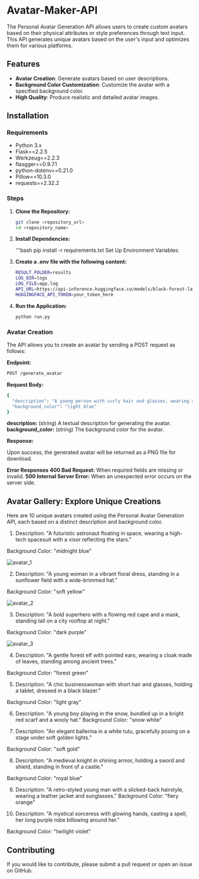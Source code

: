 # Avatar-Maker-API

The Personal Avatar Generation API allows users to create custom avatars based on their physical attributes or style preferences through text input. This API generates unique avatars based on the user's input and optimizes them for various platforms.

## Features

- **Avatar Creation**: Generate avatars based on user descriptions.
- **Background Color Customization**: Customize the avatar with a specified background color.
- **High Quality**: Produce realistic and detailed avatar images.

## Installation

### Requirements

- Python 3.x
- Flask==2.2.5
- Werkzeug==2.2.3
- flasgger==0.9.7.1
- python-dotenv==0.21.0
- Pillow==10.3.0
- requests==2.32.2

### Steps

1. **Clone the Repository:**

   ```bash
   git clone <repository_url>
   cd <repository_name>

2. **Install Dependencies:**

   '''bash
   pip install -r requirements.txt
   Set Up Environment Variables:

3. **Create a .env file with the following content:**

   ```bash
   RESULT_FOLDER=results
   LOG_DIR=logs
   LOG_FILE=app.log
   API_URL=https://api-inference.huggingface.co/models/black-forest-labs/FLUX.1-dev
   HUGGINGFACE_API_TOKEN=your_token_here

4. **Run the Application:**

   ```bash
   python run.py

### Avatar Creation
The API allows you to create an avatar by sending a POST request as follows:

**Endpoint:**
   ```bash
   POST /generate_avatar
   ```

**Request Body:**
   ```bash
   {
     "description": "A young person with curly hair and glasses, wearing a blue jacket.",
     "background_color": "light blue"
   }
   ```

**description:** (string) A textual description for generating the avatar.
**background_color:** (string) The background color for the avatar.

**Response:**

Upon success, the generated avatar will be returned as a PNG file for download.

**Error Responses**
**400 Bad Request:** When required fields are missing or invalid.
**500 Internal Server Error:** When an unexpected error occurs on the server side.

## Avatar Gallery: Explore Unique Creations

Here are 10 unique avatars created using the Personal Avatar Generation API, each based on a distinct description and background color.

1. Description: "A futuristic astronaut floating in space, wearing a high-tech spacesuit with a visor reflecting the stars."

Background Color: "midnight blue"

![avatar_1](https://github.com/user-attachments/assets/be6d73e3-270a-46a7-b846-b5f47a32d290)



2. Description: "A young woman in a vibrant floral dress, standing in a sunflower field with a wide-brimmed hat."

Background Color: "soft yellow"

![avatar_2](https://github.com/user-attachments/assets/2fed81e0-2bf7-4c48-a693-ce7f43f37755)



3. Description: "A bold superhero with a flowing red cape and a mask, standing tall on a city rooftop at night."

Background Color: "dark purple"

![avatar_3](https://github.com/user-attachments/assets/25414605-f0a5-4389-87b2-ce2ac3dc52eb)



4. Description: "A gentle forest elf with pointed ears, wearing a cloak made of leaves, standing among ancient trees."

Background Color: "forest green"


5. Description: "A chic businesswoman with short hair and glasses, holding a tablet, dressed in a black blazer."

Background Color: "light gray"


6. Description: "A young boy playing in the snow, bundled up in a bright red scarf and a wooly hat."
Background Color: "snow white"


7. Description: "An elegant ballerina in a white tutu, gracefully posing on a stage under soft golden lights."

Background Color: "soft gold"


8. Description: "A medieval knight in shining armor, holding a sword and shield, standing in front of a castle."

Background Color: "royal blue"


9. Description: "A retro-styled young man with a slicked-back hairstyle, wearing a leather jacket and sunglasses."
Background Color: "fiery orange"


10. Description: "A mystical sorceress with glowing hands, casting a spell, her long purple robe billowing around her."

Background Color: "twilight violet"

## Contributing
If you would like to contribute, please submit a pull request or open an issue on GitHub.
